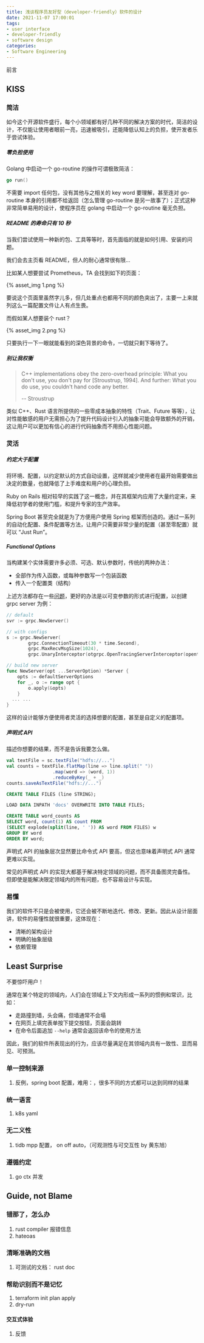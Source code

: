 ```yaml
---
title: 浅谈程序员友好型（developer-friendly）软件的设计
date: 2021-11-07 17:00:01
tags:
- user interface
- developer-friendly
- software design
categories:
- Software Engineering
---
```


前言

<!-- more -->

## KISS

### 简洁

如今这个开源软件盛行，每个小领域都有好几种不同的解决方案的时代，简洁的设计，不仅能让使用者眼前一亮，迅速被吸引，还能降低认知上的负担，使开发者乐于尝试体验。

##### 零负担使用

Golang 中启动一个 go-routine 的操作可谓极致简洁：

```go
go run()
```

不需要 import 任何包，没有其他与之相关的 key word 要理解，甚至连对 go-routine 本身的引用都不给返回（怎么管理 go-routine 是另一故事了）；正式这种非常简单易用的设计，使程序员在 golang 中启动一个 go-routine 毫无负担。

##### README 的寿命只有 10 秒

当我们尝试使用一种新的包、工具等等时，首先面临的就是如何引用、安装的问题。

我们会去主页看 README，但人的耐心通常很有限...

比如某人想要尝试 Prometheus，TA 会找到如下的页面：

{% asset_img 1.png %}

要说这个页面里虽然字儿多，但几处重点也都用不同的颜色突出了，主要一上来就列这么一篇配置文件让人有点生畏。

而假如某人想要装个 rust？

{% asset_img 2.png %}

只要执行一下一眼就能看到的深色背景的命令，一切就只剩下等待了。

##### 别让我权衡

> C++ implementations obey the zero-overhead principle: What you don't use, you don't pay for [Stroustrup, 1994]. And further: What you do use, you couldn't hand code any better.
>
> -- Stroustrup

类似 C++、Rust 语言所提供的一些零成本抽象的特性（Trait、Future 等等），让对性能敏感的用户无需担心为了提升代码设计引入的抽象可能会导致额外的开销，这让用户可以更加有信心的进行代码抽象而不用担心性能问题。



### 灵活

##### 约定大于配置

将环境、配置，以约定默认的方式自动设置，这样就减少使用者在最开始需要做出决定的数量，也就降低了上手难度和用户的心理负担。

Ruby on Rails 相对较早的实践了这一概念，并在其框架内应用了大量约定来，来降低初学者的使用门槛，和提升专家的生产效率。

Spring Boot 甚至完全就是为了方便用户使用 Spring 框架而创造的。通过一系列的自动化配置、条件配置等方法，让用户只需要非常少量的配置（甚至零配置）就可以 “Just Run”。

##### Functional Options

当构建某个实体需要许多必须、可选、默认参数时，传统的两种办法：

- 全部作为传入函数，或每种参数写一个包装函数
- 传入一个配置类（结构）

上述方法都存在一些[问题](https://dave.cheney.net/2014/10/17/functional-options-for-friendly-apis)，更好的办法是以可变参数的形式进行配置，以创建 grpc server 为例：

```go
// default
svr := grpc.NewServer()

// with configs
s := grpc.NewServer(
		grpc.ConnectionTimeout(30 * time.Second),
		grpc.MaxRecvMsgSize(1024),
		grpc.UnaryInterceptor(otgrpc.OpenTracingServerInterceptor(opentracing.GlobalTracer())))

// build new server
func NewServer(opt ...ServerOption) *Server {
	opts := defaultServerOptions
	for _, o := range opt {
		o.apply(&opts)
	}
  ... ...
}
```

这样的设计能够方便使用者灵活的选择想要的配置，甚至是自定义的配置项。

##### 声明式 API

描述你想要的结果，而不是告诉我要怎么做。

```scala
val textFile = sc.textFile("hdfs://...")
val counts = textFile.flatMap(line => line.split(" "))
                 .map(word => (word, 1))
                 .reduceByKey(_ + _)
counts.saveAsTextFile("hdfs://...")
```



```sql
CREATE TABLE FILES (line STRING);

LOAD DATA INPATH 'docs' OVERWRITE INTO TABLE FILES;

CREATE TABLE word_counts AS
SELECT word, count(1) AS count FROM
(SELECT explode(split(line, ' ')) AS word FROM FILES) w
GROUP BY word
ORDER BY word;
```

声明式 API 的抽象层次显然要比命令式 API 要高，但这也意味着声明式 API 通常更难以实现。

常见的声明式 API 的实现大都基于解决特定领域的问题，而不具备图灵完备性。但即使是能解决限定领域内的所有问题，也不容易设计与实现。



### 易懂

我们的软件不只是会被使用，它还会被不断地迭代、修改、更新。因此从设计层面讲，软件的易懂性就很重要，这体现在：

- 清晰的架构设计
- 明确的抽象层级
- 依赖管理



## Least Surprise

不要惊吓用户！

通常在某个特定的领域内，人们会在领域上下文内形成一系列的惯例和常识，比如：

- 走路撞到墙，头会痛，但墙通常不会塌
- 在网页上填完表单按下提交按钮，页面会跳转
- 在命令后面追加 `--help` 通常会返回该命令的使用方法

因此，我们的软件所表现出的行为，应该尽量满足在其领域内具有一致性、显而易见、可预测。



### 单一控制来源

1. 反例，spring boot 配置，难用：，很多不同的方式都可以达到同样的结果

### 统一语言

1. k8s yaml

### 无二义性

1. tidb mpp 配置， on off auto，（可观测性与可交互性 by 黄东旭）

### 遵循约定

1. go ctx 并发



## Guide, not Blame

### 错那了，怎么办

1. rust compiler 报错信息
2. hateoas

### 清晰准确的文档

1. 可测试的文档： rust doc

### 帮助识别而不是记忆

1. terraform init plan apply
2. dry-run

#### 交互式体验

1. 反馈
